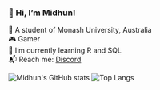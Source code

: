 <!-- Level 1: Simple bio and stats -->


### 👋 Hi, I’m Midhun!

🏫 A student of Monash University, Australia<br/>
🎮 Gamer<br/>
🌱 I’m currently learning R and SQL<br/>
📬 Reach me: [Discord](https://discord.com/users/727456826542522679)<br/>

![Midhun's GitHub stats](https://github-readme-stats.vercel.app/api?username=MidhunUnnikrishnan7&show_icons=true&theme=tokyonight) ![Top Langs](https://github-readme-stats.vercel.app/api/top-langs/?username=MidhunUnnikrishnan7&layout=compact)
